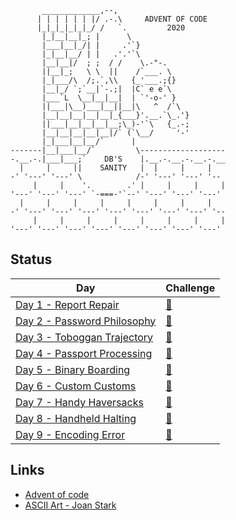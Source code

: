 ```
       _____________,--,
      | | | | | | |/ .-.\     ADVENT OF CODE
      |_|_|_|_|_|_/ /   `.         2020
       |_|__|__|_; |      \
       |___|__|_/| |     .'`}
       |_|__|__/ | |   .'.'`\
       |__|__|/  ; ;  / /    \.-"-.
       ||__|_;   \ \  ||    /`___. \
       |_|___/\  /;.`,\\   {_'___.;{}
       |__|_/ `;`__|`-.;|  |C` e e`\
       |___`L  \__|__|__|  | `'-o-' }
       ||___|\__)___|__||__|\   ^  /`\
       |__|__|__|__|__|_{___}'.__.`\_.'}
       ||___|__|__|__|__;\_)-'`\   {_.-;
       |__|__|__|__|__|/` (`\__/     '-'
       |_|___|__|__/`      |
-------|__|___|__/`         \-------------------
-.__.-.|___|___;`    DB'S    |.__.-.__.-.__.-.__
  |     |     ||    SANITY   |  |     |     |
-' '---' '---' \            /-' '---' '---' '--
     |     |    '.        .' |     |     |     |
'---' '---' '---' `-===-'`--' '---' '---' '---'
  |     |     |     |     |     |     |     |
-' '---' '---' '---' '---' '---' '---' '---' '--
     |     |     |     |     |     |     |     |
'---' '---' '---' '---' '---' '---' '---' '---'
```

## Status
|Day                                               |Challenge                                     |
|--------------------------------------------------|----------------------------------------------|
|[Day 1 - Report Repair](src/bin/day1.rs)          |[📄](https://adventofcode.com/2020/day/1)      |
|[Day 2 - Password Philosophy](src/bin/day2.rs)    |[📄](https://adventofcode.com/2020/day/2)      |
|[Day 3 - Toboggan Trajectory](src/bin/day3.rs)    |[📄](https://adventofcode.com/2020/day/3)      |
|[Day 4 - Passport Processing](src/bin/day4.rs)    |[📄](https://adventofcode.com/2020/day/4)      |
|[Day 5 - Binary Boarding](src/bin/day5.rs)        |[📄](https://adventofcode.com/2020/day/5)      |
|[Day 6 - Custom Customs](src/bin/day6.rs)         |[📄](https://adventofcode.com/2020/day/6)      |
|[Day 7 - Handy Haversacks](src/bin/day7.rs)       |[📄](https://adventofcode.com/2020/day/7)      |
|[Day 8 - Handheld Halting](src/bin/day8.rs)       |[📄](https://adventofcode.com/2020/day/8)      |
|[Day 9 - Encoding Error](src/bin/day9.rs)         |[📄](https://adventofcode.com/2020/day/9)      |

## Links
- [Advent of code](https://adventofcode.com/)
- [ASCII Art - Joan Stark](https://www.asciiart.eu/holiday-and-events/christmas/santa-claus)
